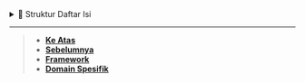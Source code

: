 <details>
  <summary>📃 Struktur Daftar Isi</summary>

</details>

---

<!-- > - **[Selanjutnya][selanjutnya]** -->

> - **[Ke Atas](#)**
> - **[Sebelumnya][sebelumnya]**
> - **[Framework][framework]**
> - **[Domain Spesifik][domain]**

[domain]: ../../../domain-spesifik/README.md
[framework]: ../../../framework/README.md
[sebelumnya]: ../bagian-14/README.md

<!-- [selanjutnya]: ../bagian-3/README.md -->

<!----------------------------------------------------->

[0]: ../README.md
[1]: ../
[2]: ../
[3]: ../
[4]: ../
[5]: ../
[6]: ../
[7]: ../
[8]: ../
[9]: ../
[10]: ../
[11]: ../
[12]: ../
[13]: ../
[14]: ../
[15]: ../
[16]: ../
[17]: ../
[18]: ../
